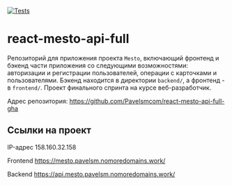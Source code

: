 [![Tests](https://github.com/yandex-praktikum/react-mesto-api-full-gha/actions/workflows/tests.yml)](https://github.com/yandex-praktikum/react-mesto-api-full-gha/blob/main/.github/workflows/tests.yml)

# react-mesto-api-full

Репозиторий для приложения проекта `Mesto`, включающий фронтенд и бэкенд части приложения со следующими возможностями: авторизации и регистрации пользователей, операции с карточками и пользователями. Бэкенд находится в директории `backend/`, а фронтенд - в `frontend/`. Проект финального спринта на курсе веб-разработчик.

Адрес репозитория: https://github.com/Pavelsmcom/react-mesto-api-full-gha

## Ссылки на проект

IP-адрес 158.160.32.158

Frontend https://mesto.pavelsm.nomoredomains.work/

Backend https://api.mesto.pavelsm.nomoredomains.work/
